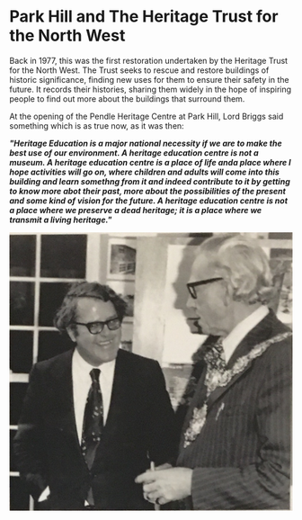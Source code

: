 # Park Hill and The Heritage Trust for the North West

Back in 1977, this was the first restoration undertaken by the Heritage Trust for the North West.
The Trust seeks to rescue and restore buildings of historic significance, finding new uses for them to ensure their safety in the future. It records their histories, sharing them widely in the hope of inspiring people to find out more about the buildings that surround them.

At the opening of the Pendle Heritage Centre at Park Hill, Lord Briggs said something which is as true now, as it was then:

***"Heritage Education is a major national necessity if we are to make the best use of our environment. A heritage education centre is not a museum. A heritage education centre is a place of life anda place where I hope activities will go on, where children and adults will come into this building and learn somethng from it and indeed contribute to it by getting to know more abot their past, more about the possibilities of the present and some kind of vision for the future. A heritage education centre is not a place where we preserve a dead heritage; it is a place where we transmit a living heritage."***

![max_pic](./phc_opening.jpg)



